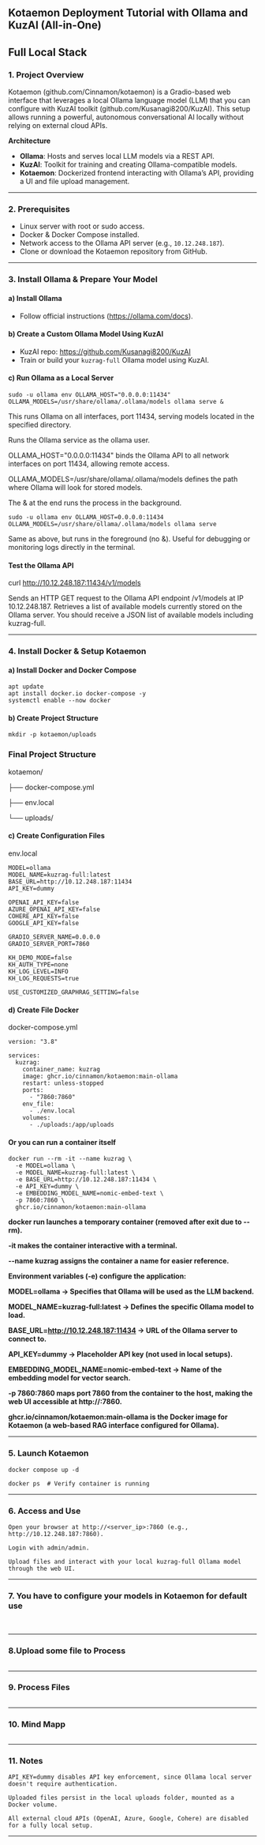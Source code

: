 
<picture>
 <source media="(prefers-color-scheme: dark)" srcset="https://github.com/Kusanagi8200/KuzRAG/blob/main/KuzRAG1.png">
 <source media="(prefers-color-scheme: light)" srcset="https://github.com/Kusanagi8200/KuzRAG/blob/main/KuzRAG1.png">
 <img alt="" src="">
</picture> 

## **Kotaemon Deployment Tutorial with Ollama and KuzAI (All-in-One)**
## **Full Local Stack**

### **1. Project Overview**

Kotaemon (github.com/Cinnamon/kotaemon) is a Gradio-based web interface that leverages a local Ollama language model (LLM) 
that you can configure with KuzAI toolkit (github.com/Kusanagi8200/KuzAI).
This setup allows running a powerful, autonomous conversational AI locally without relying on external cloud APIs.

**Architecture**

- **Ollama**: Hosts and serves local LLM models via a REST API.
- **KuzAI**: Toolkit for training and creating Ollama-compatible models.
- **Kotaemon**: Dockerized frontend interacting with Ollama’s API, providing a UI and file upload management.
______________________________________________________________________________________________________________________________ 

### **2. Prerequisites**

- Linux server with root or sudo access.
- Docker & Docker Compose installed.
- Network access to the Ollama API server (e.g., `10.12.248.187`).
- Clone or download the Kotaemon repository from GitHub.
______________________________________________________________________________________________________________________________ 

### **3. Install Ollama & Prepare Your Model**

#### **a) Install Ollama**

- Follow official instructions (https://ollama.com/docs).


#### **b) Create a Custom Ollama Model Using KuzAI**
  
- KuzAI repo: https://github.com/Kusanagi8200/KuzAI
- Train or build your `kuzrag-full` Ollama model using KuzAI.
  
  
#### **c) Run Ollama as a Local Server**

```
sudo -u ollama env OLLAMA_HOST="0.0.0.0:11434" OLLAMA_MODELS=/usr/share/ollama/.ollama/models ollama serve &
```
This runs Ollama on all interfaces, port 11434, serving models located in the specified directory.

Runs the Ollama service as the ollama user.

OLLAMA_HOST="0.0.0.0:11434" binds the Ollama API to all network interfaces on port 11434, allowing remote access.

OLLAMA_MODELS=/usr/share/ollama/.ollama/models defines the path where Ollama will look for stored models.

The & at the end runs the process in the background.

```
sudo -u ollama env OLLAMA_HOST=0.0.0.0:11434 OLLAMA_MODELS=/usr/share/ollama/.ollama/models ollama serve
```

Same as above, but runs in the foreground (no &).
Useful for debugging or monitoring logs directly in the terminal.


#### **Test the Ollama API**

curl http://10.12.248.187:11434/v1/models

Sends an HTTP GET request to the Ollama API endpoint /v1/models at IP 10.12.248.187.
Retrieves a list of available models currently stored on the Ollama server.
You should receive a JSON list of available models including kuzrag-full. 

______________________________________________________________________________________________________________________________ 

### **4. Install Docker & Setup Kotaemon**
   
#### **a) Install Docker and Docker Compose**

```
apt update
apt install docker.io docker-compose -y
systemctl enable --now docker
```

#### **b) Create Project Structure**

```
mkdir -p kotaemon/uploads
```

### **Final Project Structure**

kotaemon/ 

├── docker-compose.yml 

├── env.local 

└── uploads/ 

#### **c) Create Configuration Files**
env.local
```
MODEL=ollama
MODEL_NAME=kuzrag-full:latest
BASE_URL=http://10.12.248.187:11434
API_KEY=dummy

OPENAI_API_KEY=false
AZURE_OPENAI_API_KEY=false
COHERE_API_KEY=false
GOOGLE_API_KEY=false

GRADIO_SERVER_NAME=0.0.0.0
GRADIO_SERVER_PORT=7860

KH_DEMO_MODE=false
KH_AUTH_TYPE=none
KH_LOG_LEVEL=INFO
KH_LOG_REQUESTS=true

USE_CUSTOMIZED_GRAPHRAG_SETTING=false
```

#### **d) Create File Docker**
docker-compose.yml

```
version: "3.8"

services:
  kuzrag:
    container_name: kuzrag
    image: ghcr.io/cinnamon/kotaemon:main-ollama
    restart: unless-stopped
    ports:
      - "7860:7860"
    env_file:
      - ./env.local
    volumes:
      - ./uploads:/app/uploads 
``` 

#### **Or you can run a container itself**

```
docker run --rm -it --name kuzrag \
  -e MODEL=ollama \
  -e MODEL_NAME=kuzrag-full:latest \
  -e BASE_URL=http://10.12.248.187:11434 \
  -e API_KEY=dummy \
  -e EMBEDDING_MODEL_NAME=nomic-embed-text \
  -p 7860:7860 \
  ghcr.io/cinnamon/kotaemon:main-ollama
```

**docker run launches a temporary container (removed after exit due to --rm).**

**-it makes the container interactive with a terminal.**

**--name kuzrag assigns the container a name for easier reference.**

**Environment variables (-e) configure the application:**

**MODEL=ollama → Specifies that Ollama will be used as the LLM backend.**

**MODEL_NAME=kuzrag-full:latest → Defines the specific Ollama model to load.**

**BASE_URL=http://10.12.248.187:11434 → URL of the Ollama server to connect to.**

**API_KEY=dummy → Placeholder API key (not used in local setups).**

**EMBEDDING_MODEL_NAME=nomic-embed-text → Name of the embedding model for vector search.**

**-p 7860:7860 maps port 7860 from the container to the host, making the web UI accessible at http://<host-ip>:7860.**

**ghcr.io/cinnamon/kotaemon:main-ollama is the Docker image for Kotaemon (a web-based RAG interface configured for Ollama).**

______________________________________________________________________________________________________________________________ 

### **5. Launch Kotaemon** 

``
docker compose up -d
`` 

``
docker ps  # Verify container is running
``
______________________________________________________________________________________________________________________________ 

### **6. Access and Use**

    Open your browser at http://<server_ip>:7860 (e.g., http://10.12.248.187:7860).

    Login with admin/admin.

    Upload files and interact with your local kuzrag-full Ollama model through the web UI. 
    
______________________________________________________________________________________________________________________________ 

### **7. You have to configure your models in Kotaemon for default use** 

<picture>
 <source media="(prefers-color-scheme: dark)" srcset="https://github.com/Kusanagi8200/KuzRAG/blob/main/KuzRAG-Add-Model.png">
 <source media="(prefers-color-scheme: light)" srcset="https://github.com/Kusanagi8200/KuzRAG/blob/main/KuzRAG-Add-Model.png">
 <img alt="" src="">
</picture>

<picture>
 <source media="(prefers-color-scheme: dark)" srcset="https://github.com/Kusanagi8200/KuzRAG/blob/main/KuzRAG-Connect-Model.png">
 <source media="(prefers-color-scheme: light)" srcset="https://github.com/Kusanagi8200/KuzRAG/blob/main/KuzRAG-Connect-Model.png">
 <img alt="" src="">
</picture>

______________________________________________________________________________________________________________________________ 

### **8.Upload some file to Process** 

<picture>
 <source media="(prefers-color-scheme: dark)" srcset="https://github.com/Kusanagi8200/KuzRAG/blob/main/KuzRAG-Upload-Files.png">
 <source media="(prefers-color-scheme: light)" srcset="https://github.com/Kusanagi8200/KuzRAG/blob/main/KuzRAG-Upload-Files.png">
 <img alt="" src="">
</picture> 

______________________________________________________________________________________________________________________________ 

### **9. Process Files** 

<picture>
 <source media="(prefers-color-scheme: dark)" srcset="https://github.com/Kusanagi8200/KuzRAG/blob/main/KuzRAG-Process-File.png">
 <source media="(prefers-color-scheme: light)" srcset="https://github.com/Kusanagi8200/KuzRAG/blob/main/KuzRAG-Process-File.png">
 <img alt="" src="">
</picture> 

______________________________________________________________________________________________________________________________ 

### **10. Mind Mapp** 

<picture>
 <source media="(prefers-color-scheme: dark)" srcset="https://github.com/Kusanagi8200/KuzRAG/blob/main/KuzRAG-MindMap.png">
 <source media="(prefers-color-scheme: light)" srcset="https://github.com/Kusanagi8200/KuzRAG/blob/main/KuzRAG-MindMap.png">
 <img alt="" src="">
</picture> 

______________________________________________________________________________________________________________________________

### **11. Notes**

    API_KEY=dummy disables API key enforcement, since Ollama local server doesn't require authentication.

    Uploaded files persist in the local uploads folder, mounted as a Docker volume.

    All external cloud APIs (OpenAI, Azure, Google, Cohere) are disabled for a fully local setup.

______________________________________________________________________________________________________________________________ 

  
